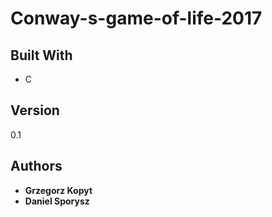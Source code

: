 # Conway-s-game-of-life-2017

## Built With

* C

## Version

0.1

## Authors

* **Grzegorz Kopyt**
* **Daniel Sporysz**  
